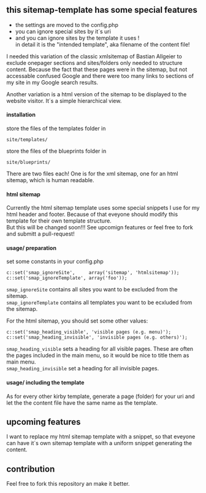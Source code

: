 ## this sitemap-template has some special features

- the settings are moved to the config.php
- you can ignore special sites by it´s uri
- and you can ignore sites by the template it uses !  
in detail it is the "intended template", aka filename of the content file!

I needed this variation of the classic xmlsitemap of Bastian Allgeier to exclude onepager sections and sites/folders only needed to structure content. Because the fact that these pages were in the sitemap, but not accessable confused Google and there were too many links to sections of my site in my Google search results.

Another variation is a html version of the sitemap to be displayed to the website visitor. It´s a simple hierarchical view.


#### installation
store the files of the templates folder in
	
	site/templates/

store the files of the blueprints folder in
	
	site/blueprints/

There are two files each! One is for the xml sitemap, one for an html sitemap, which is human readable.

#### html sitemap
Currently the html sitemap template uses some special snippets I use for my html header and footer. Because of that eveyone should modify this template for their own template structure.  
But this will be changed soon!!! See upcomign features or feel free to fork and submitt a pull-request!


#### usage/ preparation
set some constants in your config.php

    c::set('smap_ignoreSite',     array('sitemap', 'htmlsitemap'));
    c::set('smap_ignoreTemplate', array('foo'));
    
`smap_ignoreSite` contains all sites you want to be excluded from the sitemap.  
`smap_ignoreTemplate` contains all templates you want to be ecxluded from the sitemap.  

For the html sitemap, you should set some other values:
    
    c::set('smap_heading_visible', 'visible pages (e.g. menu)');
	c::set('smap_heading_invisible', 'invisible pages (e.g. others)');

`smap_heading_visible` sets a heading for all visible pages. These are often the pages included in the main menu, so it would be nice to title them as main menu.  
`smap_heading_invisible` set a heading for all invisible pages.  

#### usage/ including the template
As for every other kirby template, generate a page (folder) for your uri and let the the content file have the same name as the template.


## upcoming features
I want to replace my html sitemap template with a snippet, so that eveyone can have it´s own sitemap template with a uniform snippet generating the content.


## contribution
Feel free to fork this repository an make it better.
